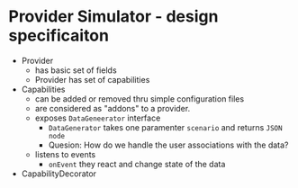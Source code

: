 # Provider Simulator - design specificaiton 
- Provider 
    - has basic set of fields 
    - Provider has set of capabilities 
- Capabilities 
    - can be added or removed thru simple configuration files 
    - are considered as "addons" to a provider. 
    - exposes `DataGeneerator` interface 
        - `DataGenerator` takes one paramenter `scenario` and returns `JSON node`
        - Quesion: How do we handle the user associations with the data?  
    - listens to events 
        - `onEvent` they react and change state of the data 
- CapabilityDecorator 